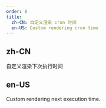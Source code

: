 ```yaml
---
order: 6
title:
  zh-CN: 自定义渲染 cron 时间
  en-US: Custom rendering cron time
---
```


## zh-CN

自定义渲染下次执行时间

## en-US

Custom rendering next execution time.
